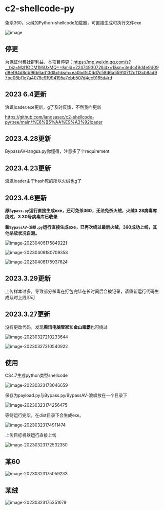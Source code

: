 # c2-shellcode-py
免杀360，火绒的Python-shellcode加载器，可直接生成可执行文件exe

![image](https://github.com/langsasec/c2-shellcode-py/assets/45072131/ada70466-b193-43ee-bfba-1fa15e5b4da2)
## 停更

为保证付费社群利益，本项目停更：https://mp.weixin.qq.com/s?__biz=MzI1ODM1MjUxMQ==&mid=2247493072&idx=1&sn=3e4c49d4e9d09d8ef94d8db96b6ad13d&chksm=ea0bd1c0dd7c58d6a559107f2d113cb8ad97be06bf1e7a4079c91994195a7ebb507d4ec9165d#rd

## 2023 6.4更新
浪飒loader.exe更新，g了及时反馈，不然我咋更新

https://github.com/langsasec/c2-shellcode-py/tree/main/%E6%B5%AA%E9%A3%92loader
## 2023.4.28更新
BypassAV-langsa.py你懂得，注意多了个requirement

## 2023.4.23更新
浪飒loader由于hash死的所以火绒也g了

## 2023.4.6更新

**原`Bypass.py`运行直接生成exe，还可免杀360，无法免杀火绒，火绒3.28病毒库绕过，3.30号病毒库已收录**

**新`BypassAV-浪飒.py`运行直接生成exe，已再次绕过最新火绒，360成功上线，其他杀软状况自测。**



![image-20230406175849221](https://img2023.cnblogs.com/blog/2411575/202304/2411575-20230406180433832-1347029140.png)

![image-20230406180709358](https://img2023.cnblogs.com/blog/2411575/202304/2411575-20230406180710010-930191902.png)

![image-20230406175937624](https://img2023.cnblogs.com/blog/2411575/202304/2411575-20230406180725107-1489772396.png)

## 2023.3.29更新

上传样本过多，导致部分杀毒在打包完毕在长时间后会被记录，请重新运行代码生成及时上线即可

## 2023.3.27更新

没有更改代码，发现**腾讯电脑管家**和**金山毒霸**也可绕过

![image-20230327210233644](https://img2023.cnblogs.com/blog/2411575/202303/2411575-20230327210404487-1102022697.png)

![image-20230327210540922](https://img2023.cnblogs.com/blog/2411575/202303/2411575-20230327210539969-230609198.png)



## 使用

CS4.7生成python类型shellcode

![image-20230323173046659](https://img2023.cnblogs.com/blog/2411575/202303/2411575-20230323173046883-891160038.png)

保存为payload.py与Bypass.py/BypassAV-浪飒放在一个目录下

![image-20230323174256475](https://img2023.cnblogs.com/blog/2411575/202303/2411575-20230323174256651-1588728063.png)

等待运行完毕，在dist目录下会生成exe。

![image-20230323174911474](https://img2023.cnblogs.com/blog/2411575/202303/2411575-20230323174917591-116118579.png)

上传目标机器运行直接上线

![image-20230323172532350](https://img2023.cnblogs.com/blog/2411575/202303/2411575-20230323172532786-689062764.png)

## 某60

![image-20230323175059233](https://img2023.cnblogs.com/blog/2411575/202303/2411575-20230323175059639-1587542681.png)

## 某绒

![image-20230323175351079](https://img2023.cnblogs.com/blog/2411575/202303/2411575-20230323175351380-242584426.png)
